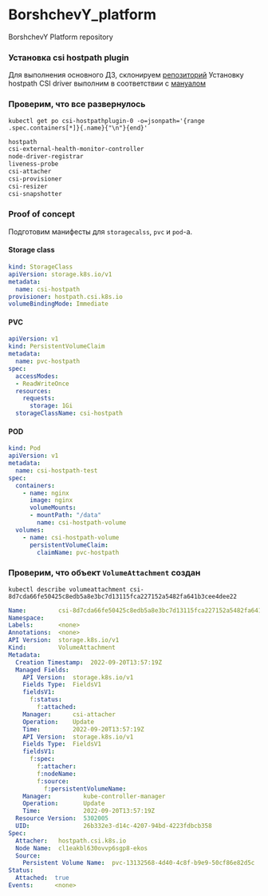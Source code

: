 # BorshchevY_platform
BorshchevY Platform repository

### Установка csi hostpath plugin
Для выполнения основного ДЗ, склонируем [репозиторий](https://github.com/kubernetes-csi/csi-driver-host-path)
Установку hostpath CSI driver выполним в соответствии с [мануалом](https://github.com/kubernetes-csi/csi-driver-host-path/blob/master/docs/deploy-1.17-and-later.md)

### Проверим, что все развернулось 
`kubectl get po csi-hostpathplugin-0 -o=jsonpath='{range .spec.containers[*]}{.name}{"\n"}{end}'`
```bash
hostpath
csi-external-health-monitor-controller
node-driver-registrar
liveness-probe
csi-attacher
csi-provisioner
csi-resizer
csi-snapshotter
```

### Proof of concept
Подготовим манифесты для `storagecalss`, `pvc` и `pod`-а.
#### Storage class
```yaml
kind: StorageClass
apiVersion: storage.k8s.io/v1
metadata:
  name: csi-hostpath
provisioner: hostpath.csi.k8s.io
volumeBindingMode: Immediate
```
#### PVC
```yaml
apiVersion: v1
kind: PersistentVolumeClaim
metadata:
  name: pvc-hostpath
spec:
  accessModes:
  - ReadWriteOnce
  resources:
    requests:
      storage: 1Gi
  storageClassName: csi-hostpath
```
#### POD
```yaml
kind: Pod
apiVersion: v1
metadata:
  name: csi-hostpath-test
spec:
  containers:
    - name: nginx
      image: nginx
      volumeMounts:
      - mountPath: "/data"
        name: csi-hostpath-volume
  volumes:
    - name: csi-hostpath-volume
      persistentVolumeClaim:
        claimName: pvc-hostpath
```
### Проверим, что объект `VolumeAttachment` создан
`kubectl describe volumeattachment csi-8d7cda66fe50425c8edb5a8e3bc7d13115fca227152a5482fa641b3cee4dee22`

```yaml
Name:         csi-8d7cda66fe50425c8edb5a8e3bc7d13115fca227152a5482fa641b3cee4dee22
Namespace:
Labels:       <none>
Annotations:  <none>
API Version:  storage.k8s.io/v1
Kind:         VolumeAttachment
Metadata:
  Creation Timestamp:  2022-09-20T13:57:19Z
  Managed Fields:
    API Version:  storage.k8s.io/v1
    Fields Type:  FieldsV1
    fieldsV1:
      f:status:
        f:attached:
    Manager:      csi-attacher
    Operation:    Update
    Time:         2022-09-20T13:57:19Z
    API Version:  storage.k8s.io/v1
    Fields Type:  FieldsV1
    fieldsV1:
      f:spec:
        f:attacher:
        f:nodeName:
        f:source:
          f:persistentVolumeName:
    Manager:         kube-controller-manager
    Operation:       Update
    Time:            2022-09-20T13:57:19Z
  Resource Version:  5302005
  UID:               26b332e3-d14c-4207-94bd-4223fdbcb358
Spec:
  Attacher:   hostpath.csi.k8s.io
  Node Name:  cl1eakbl630ovvp6sgp8-ekos
  Source:
    Persistent Volume Name:  pvc-13132568-4d40-4c8f-b9e9-50cf86e82d5c
Status:
  Attached:  true
Events:      <none>
```